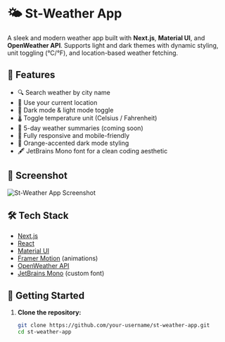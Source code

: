 # 🌤️ St-Weather App

A sleek and modern weather app built with **Next.js**, **Material UI**, and **OpenWeather API**. Supports light and dark themes with dynamic styling, unit toggling (°C/°F), and location-based weather fetching.

## 🚀 Features

- 🔍 Search weather by city name
- 📍 Use your current location
- 🌙 Dark mode & light mode toggle
- 🌡️ Toggle temperature unit (Celsius / Fahrenheit)
- 📅 5-day weather summaries (coming soon)
- 📱 Fully responsive and mobile-friendly
- 🎨 Orange-accented dark mode styling
- 🖋️ JetBrains Mono font for a clean coding aesthetic

## 📸 Screenshot

![St-Weather App Screenshot](./public/screenshot.png)

## 🛠️ Tech Stack

- [Next.js](https://nextjs.org/)
- [React](https://reactjs.org/)
- [Material UI](https://mui.com/)
- [Framer Motion](https://www.framer.com/motion/) (animations)
- [OpenWeather API](https://openweathermap.org/api)
- [JetBrains Mono](https://fonts.google.com/specimen/JetBrains+Mono) (custom font)

## 🔧 Getting Started

1. **Clone the repository:**
   ```bash
   git clone https://github.com/your-username/st-weather-app.git
   cd st-weather-app
